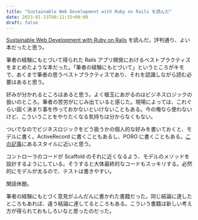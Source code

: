 ```yaml
---
title: "Sustainable Web Development with Ruby on Rails を読んだ"
date: 2023-01-13T00:12:15+09:00
draft: false
---
```


[Sustainable Web Development with Ruby on Rails](https://sustainable-rails.com/) を読んだ。評判通り、よい本だったと思う。

筆者の経験にもとづいて得られた Rails アプリ開発におけるベストプラクティスをまとめたような本だった。「筆者の経験にもとづいて」というところがキモで、あくまで筆者の思うベストプラクティスであり、それを認識しながら読む必要はあると思う。

好みが分かれるところはあると思う。よく槍玉にあがるのはビジネスロジックの扱いのところ。筆者の苦労がにじみ出ていると感じた。現場によっては、これぐらい固く決まり事を作っておかないといけないこともある。今の俺なら使わないけど、こういうことをやりたくなる気持ちは分からなくもない。

ついでなのでビジネスロジックをどう扱うかの個人的な好みを書いておくと、モデルに書く。ActiveRecord に書くこともあるし、PORO に書くこともある。[この記事](https://techracho.bpsinc.jp/hachi8833/2023_01_12/124378#4)にあるスタイルに近いと思う。

コントローラのコードが Scaffold のそれに近くなるよう、モデルのメソッドを設計するようにしている。そうすると大体最終的なコードもスッキリする。必然的にモデルが太るので、テストは書きやすい。

閑話休題。

筆者の経験にもとづく意見がふんだんに書かれた書籍だった。同じ結論に達したところもあれば、違う結論に達してるところもある。こういう書籍は新しい考え方が得られておもしろいなと思ったのだった。
